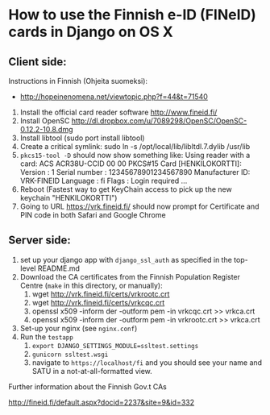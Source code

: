 # How to use the Finnish e-ID (FINeID) cards in Django on OS X

## Client side:

Instructions in Finnish (Ohjeita suomeksi):
* http://hopeinenomena.net/viewtopic.php?f=44&t=71540

1. Install the official card reader software http://www.fineid.fi/
1. Install OpenSC http://dl.dropbox.com/u/7089298/OpenSC/OpenSC-0.12.2-10.8.dmg
1. Install libtool (sudo port install libtool)
1. Create a critical symlink: sudo ln -s /opt/local/lib/libltdl.7.dylib /usr/lib
1. `pkcs15-tool -D` should now show something like:
    Using reader with a card: ACS ACR38U-CCID 00 00
    PKCS#15 Card [HENKILOKORTTI]:
        Version        : 1
        Serial number  : 12345678901234567890
        Manufacturer ID: VRK-FINEID
        Language       : fi
        Flags          : Login required
        ...
1. Reboot (Fastest way to get KeyChain access to pick up the new keychain
        "HENKILOKORTTI")
1. Going to URL https://vrk.fineid.fi/ should now prompt for Certificate and
PIN code in both Safari and Google Chrome

## Server side:

1. set up your django app with `django_ssl_auth` as specified in the top-level
README.md
1. Download the CA certificates from the Finnish Population Register Centre
(`make` in this directory, or manually):
    1. wget http://vrk.fineid.fi/certs/vrkrootc.crt
    1. wget http://vrk.fineid.fi/certs/vrkcqc.crt
    1. openssl x509 -inform der -outform pem -in vrkcqc.crt >> vrkca.crt
    1. openssl x509 -inform der -outform pem -in vrkrootc.crt >> vrkca.crt
1. Set-up your nginx (see `nginx.conf`)
1. Run the `testapp`
    1. `export DJANGO_SETTINGS_MODULE=ssltest.settings`
    1. `gunicorn ssltest.wsgi`
    1. navigate to `https://localhost/fi` and you should see your name and SATU
    in a not-at-all-formatted view.

Further information about the Finnish Gov.t CAs

http://fineid.fi/default.aspx?docid=2237&site=9&id=332
